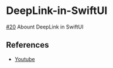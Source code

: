 # DeepLink-in-SwiftUI
[#20](https://www.youtube.com/watch?v=kjDl_15fOEQ&list=PLgOlaPUIbynqyJHiTEv7CFaXd8g5jtogT) Abount DeepLink in SwiftUI


## References
- [Youtube](https://www.youtube.com/watch?v=kjDl_15fOEQ&list=PLgOlaPUIbynqyJHiTEv7CFaXd8g5jtogT)
